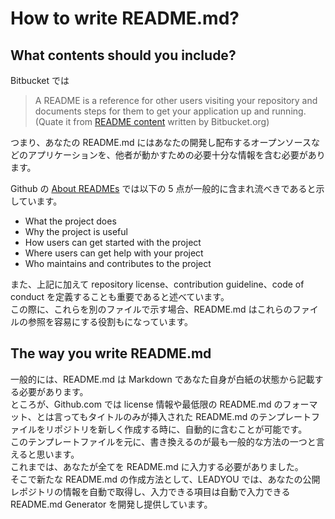 # How to write README.md?

## What contents should you include?

Bitbucket では

> A README is a reference for other users visiting your repository and documents steps for them to get your application up and running.  
> (Quate it from [README content](https://support.atlassian.com/bitbucket-cloud/docs/readme-content/) written by Bitbucket.org)

つまり、あなたの README.md にはあなたの開発し配布するオープンソースなどのアプリケーションを、他者が動かすための必要十分な情報を含む必要があります。

Github の [About READMEs](https://docs.github.com/en/github/creating-cloning-and-archiving-repositories/about-readmes) では以下の 5 点が一般的に含まれ流べきであると示しています。

- What the project does
- Why the project is useful
- How users can get started with the project
- Where users can get help with your project
- Who maintains and contributes to the project

また、上記に加えて repository license、contribution guideline、code of conduct を定義することも重要であると述べています。  
この際に、これらを別のファイルで示す場合、README.md はこれらのファイルの参照を容易にする役割もになっています。

## The way you write README.md

一般的には、README.md は Markdown であなた自身が白紙の状態から記載する必要があります。  
ところが、Github.com では license 情報や最低限の README.md のフォーマット、とは言ってもタイトルのみが挿入された README.md のテンプレートファイルをリポジトリを新しく作成する時に、自動的に含むことが可能です。  
このテンプレートファイルを元に、書き換えるのが最も一般的な方法の一つと言えると思います。  
これまでは、あなたが全てを README.md に入力する必要がありました。  
そこで新たな README.md の作成方法として、LEADYOU では、あなたの公開レポジトリの情報を自動で取得し、入力できる項目は自動で入力できる README.md Generator を開発し提供しています。
